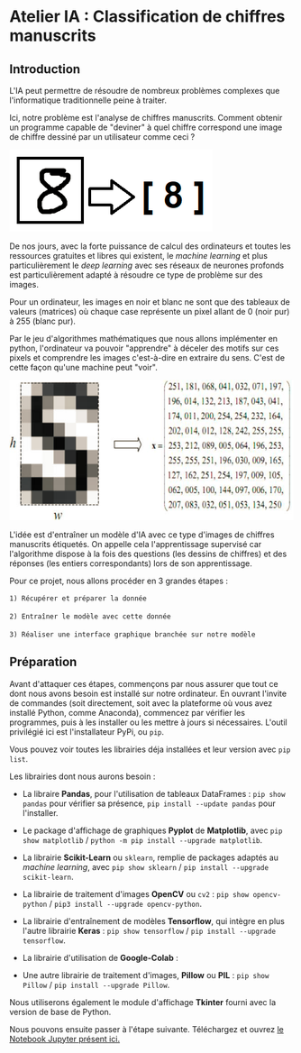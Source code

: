 # Atelier IA : Classification de chiffres manuscrits

## Introduction

L'IA peut permettre de résoudre de nombreux problèmes complexes que l'informatique traditionnelle peine à traiter.

Ici, notre problème est l'analyse de chiffres manuscrits. Comment obtenir un programme capable de "deviner" à quel chiffre correspond une image de chiffre dessiné par un utilisateur comme ceci ?

![image-5.png](image-5.png)

De nos jours, avec la forte puissance de calcul des ordinateurs et toutes les ressources gratuites et libres qui existent, le *machine learning* et plus particulièrement le *deep learning* avec ses réseaux de neurones profonds est particulièrement adapté à résoudre ce type de problème sur des images.

Pour un ordinateur, les images en noir et blanc ne sont que des tableaux de valeurs (matrices) où chaque case représente un pixel allant de 0 (noir pur) à 255 (blanc pur).

Par le jeu d'algorithmes mathématiques que nous allons implémenter en python, l'ordinateur va pouvoir "apprendre" à déceler des motifs sur ces pixels et comprendre les images c'est-à-dire en extraire du sens. C'est de cette façon qu'une machine peut "voir".

![image-6.png](image-6.png)

L'idée est d'entraîner un modèle d'IA avec ce type d'images de chiffres manuscrits étiquetés. On appelle cela l'apprentissage supervisé car l'algorithme dispose à la fois des questions (les dessins de chiffres) et des réponses  (les entiers correspondants) lors de son apprentissage.

Pour ce projet, nous allons procéder en 3 grandes étapes :

    1) Récupérer et préparer la donnée

    2) Entraîner le modèle avec cette donnée

    3) Réaliser une interface graphique branchée sur notre modèle
    
## Préparation

Avant d'attaquer ces étapes, commençons par nous assurer que tout ce dont nous avons besoin est installé sur notre ordinateur. En ouvrant l'invite de commandes (soit directement, soit avec la plateforme où vous avez installé Python, comme Anaconda), commencez par vérifier les programmes, puis à les installer ou les mettre à jours si nécessaires. L'outil privilégié ici est l'installateur PyPi, ou ``pip``.

Vous pouvez voir toutes les librairies déja installées et leur version avec ``pip list``.

Les librairies dont nous aurons besoin :

* La libraire **Pandas**, pour l'utilisation de tableaux DataFrames : ``pip show pandas`` pour vérifier sa présence, ``pip install --update pandas`` pour l'installer.

* Le package d'affichage de graphiques **Pyplot** de **Matplotlib**, avec ``pip show matplotlib`` / ``python -m pip install --upgrade matplotlib``.

* La librairie **Scikit-Learn** ou ``sklearn``, remplie de packages adaptés au *machine learning*, avec ``pip show sklearn`` / ``pip install --upgrade scikit-learn``.

* La librairie de traitement d'images **OpenCV** ou ``cv2`` : ``pip show opencv-python`` / ``pip3 install --upgrade opencv-python``.

* La librairie d'entraînement de modèles **Tensorflow**, qui intègre en plus l'autre librairie **Keras** : ``pip show tensorflow`` / ``pip install --upgrade tensorflow``.

* La librairie d'utilisation de **Google-Colab** :

* Une autre librairie de traitement d'images, **Pillow** ou **PIL** : ``pip show Pillow`` / ``pip install --upgrade Pillow``.

Nous utiliserons également le module d'affichage **Tkinter** fourni avec la version de base de Python.

Nous pouvons ensuite passer à l'étape suivante. Téléchargez et ouvrez [le Notebook Jupyter présent ici.](1_modele.ipynb)
